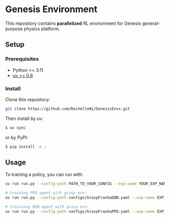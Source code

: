 # Genesis Environment
This repository contains **parallelized** RL environment for Genesis general-purpose physics platform.

## Setup
### Prerequisites

- Python >= 3.11
- [uv >= 0.6](https://docs.astral.sh/uv/getting-started/installation/)

### Install
Clone this repository:
``` bash
git clone https://github.com/RochelleNi/GenesisEnvs.git
```

Then install by uv:
```bash
$ uv sync
```

or by PyPI:
```bash
$ pip install -e .
```

## Usage
To training a policy, you can run with:
```bash
uv run run.py --config-path PATH_TO_YOUR_CONFIG --exp-name YOUR_EXP_NAME

# training PPO agent with grasp env:
uv run run.py --config-path configs/GraspFrankaDQN.yaml --exp-name EXP_GraspFrankaDQN

# traininig DQN agent with grasp env:
uv run run.py --config-path configs/GraspFrankaPPO.yaml --exp-name EXP_GraspFrankaPPO
```
